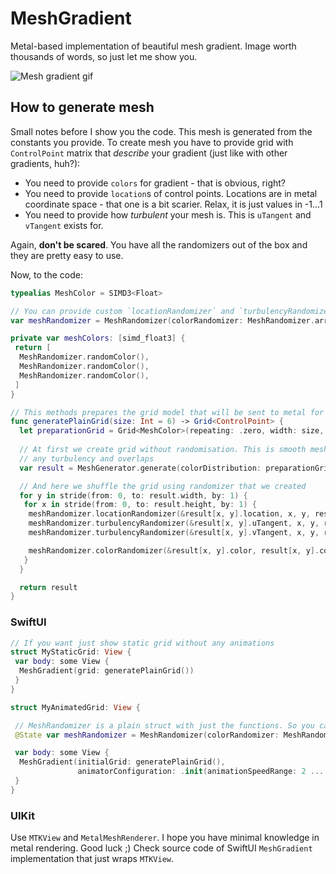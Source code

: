 # MeshGradient

Metal-based implementation of beautiful mesh gradient. Image worth thousands of words, so just let me show you.

![Mesh gradient gif](Files/mesh.gif)

## How to generate mesh

Small notes before I show you the code. This mesh is generated from the constants you provide. To create mesh you have to provide grid with `ControlPoint` matrix that *describe* your gradient (just like with other gradients, huh?):

* You need to provide `colors` for gradient - that is obvious, right?
* You need to provide `location`s of control points. Locations are in metal coordinate space - that one is a bit scarier. Relax, it is just values in -1...1
* You need to provide how *turbulent* your mesh is. This is `uTangent` and `vTangent` exists for.

Again, **don't be scared**. You have all the randomizers out of the box and they are pretty easy to use.

Now, to the code:

```swift
typealias MeshColor = SIMD3<Float>

// You can provide custom `locationRandomizer` and `turbulencyRandomizer` for advanced usage
var meshRandomizer = MeshRandomizer(colorRandomizer: MeshRandomizer.arrayBasedColorRandomizer(availableColors: meshColors))

private var meshColors: [simd_float3] {
 return [
  MeshRandomizer.randomColor(),
  MeshRandomizer.randomColor(),
  MeshRandomizer.randomColor(),
 ]
}

// This methods prepares the grid model that will be sent to metal for rendering
func generatePlainGrid(size: Int = 6) -> Grid<ControlPoint> {
  let preparationGrid = Grid<MeshColor>(repeating: .zero, width: size, height: size)
  
  // At first we create grid without randomisation. This is smooth mesh gradient without 
  // any turbulency and overlaps
  var result = MeshGenerator.generate(colorDistribution: preparationGrid)

  // And here we shuffle the grid using randomizer that we created
  for y in stride(from: 0, to: result.width, by: 1) {
   for x in stride(from: 0, to: result.height, by: 1) {
    meshRandomizer.locationRandomizer(&result[x, y].location, x, y, result.width, result.height)
    meshRandomizer.turbulencyRandomizer(&result[x, y].uTangent, x, y, result.width, result.height)
    meshRandomizer.turbulencyRandomizer(&result[x, y].vTangent, x, y, result.width, result.height)

    meshRandomizer.colorRandomizer(&result[x, y].color, result[x, y].color, x, y, result.width, result.height)
   }
  }

  return result
}

```

### SwiftUI

```swift
// If you want just show static grid without any animations
struct MyStaticGrid: View {
 var body: some View {
  MeshGradient(grid: generatePlainGrid())
 }
}

struct MyAnimatedGrid: View {

 // MeshRandomizer is a plain struct with just the functions. So you can dynamically change it!
 @State var meshRandomizer = MeshRandomizer(colorRandomizer: MeshRandomizer.arrayBasedColorRandomizer(availableColors: meshColors))

 var body: some View {
  MeshGradient(initialGrid: generatePlainGrid(), 
    		   animatorConfiguration: .init(animationSpeedRange: 2 ... 4, meshRandomizer: meshRandomizer)))
 }
}
```

### UIKit

Use `MTKView` and `MetalMeshRenderer`. I hope you have minimal knowledge in metal rendering. Good luck ;)
Check source code of SwiftUI `MeshGradient` implementation that just wraps `MTKView`.
